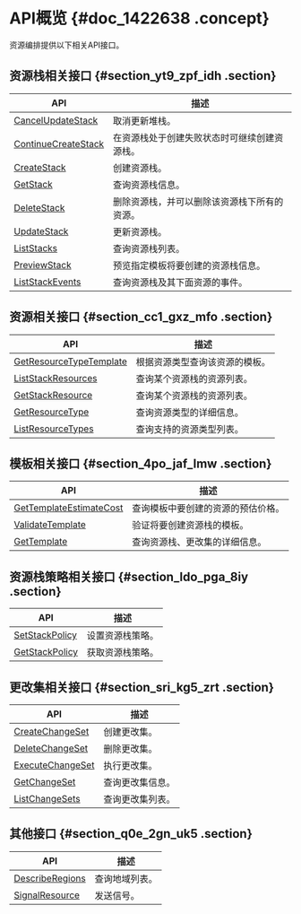 # API概览 {#doc_1422638 .concept}

资源编排提供以下相关API接口。

## 资源栈相关接口 {#section_yt9_zpf_idh .section}

|API|描述|
|---|--|
|[CancelUpdateStack](cn.zh-CN/API参考（新）/资源栈相关接口/CancelUpdateStack.md)|取消更新堆栈。|
|[ContinueCreateStack](cn.zh-CN/API参考（新）/资源栈相关接口/ContinueCreateStack.md)|在资源栈处于创建失败状态时可继续创建资源栈。|
|[CreateStack](cn.zh-CN/API参考（新）/资源栈相关接口/CreateStack.md)|创建资源栈。|
|[GetStack](cn.zh-CN/API参考（新）/资源栈相关接口/GetStack.md)|查询资源栈信息。|
|[DeleteStack](cn.zh-CN/API参考（新）/资源栈相关接口/DeleteStack.md)|删除资源栈，并可以删除该资源栈下所有的资源。|
|[UpdateStack](cn.zh-CN/API参考（新）/资源栈相关接口/UpdateStack.md)|更新资源栈。|
|[ListStacks](cn.zh-CN/API参考（新）/资源栈相关接口/ListStacks.md)|查询资源栈列表。|
|[PreviewStack](cn.zh-CN/API参考（新）/资源栈相关接口/PreviewStack.md)|预览指定模板将要创建的资源栈信息。|
|[ListStackEvents](cn.zh-CN/API参考（新）/资源栈相关接口/ListStackEvents.md)|查询资源栈及其下面资源的事件。|

## 资源相关接口 {#section_cc1_gxz_mfo .section}

|API|描述|
|---|--|
|[GetResourceTypeTemplate](cn.zh-CN/API参考（新）/资源相关接口/GetResourceTypeTemplate.md)|根据资源类型查询该资源的模板。|
|[ListStackResources](cn.zh-CN/API参考（新）/资源相关接口/ListStackResources.md)|查询某个资源栈的资源列表。|
|[GetStackResource](cn.zh-CN/API参考（新）/资源相关接口/GetStackResource.md)|查询某个资源栈的资源列表。|
|[GetResourceType](cn.zh-CN/API参考（新）/资源相关接口/GetResourceType.md)|查询资源类型的详细信息。|
|[ListResourceTypes](cn.zh-CN/API参考（新）/资源相关接口/ListResourceTypes.md)|查询支持的资源类型列表。|

## 模板相关接口 {#section_4po_jaf_lmw .section}

|API|描述|
|---|--|
|[GetTemplateEstimateCost](cn.zh-CN/API参考（新）/模板相关接口/GetTemplateEstimateCost.md)|查询模板中要创建的资源的预估价格。|
|[ValidateTemplate](cn.zh-CN/API参考（新）/模板相关接口/ValidateTemplate.md)|验证将要创建资源栈的模板。|
|[GetTemplate](cn.zh-CN/API参考（新）/模板相关接口/GetTemplate.md)|查询资源栈、更改集的详细信息。|

## 资源栈策略相关接口 {#section_ldo_pga_8iy .section}

|API|描述|
|---|--|
|[SetStackPolicy](cn.zh-CN/API参考（新）/资源栈策略相关接口/SetStackPolicy.md)|设置资源栈策略。|
|[GetStackPolicy](cn.zh-CN/API参考（新）/资源栈策略相关接口/GetStackPolicy.md)|获取资源栈策略。|

## 更改集相关接口 {#section_sri_kg5_zrt .section}

|API|描述|
|---|--|
|[CreateChangeSet](cn.zh-CN/API参考（新）/更改集相关接口/CreateChangeSet.md)|创建更改集。|
|[DeleteChangeSet](cn.zh-CN/API参考（新）/更改集相关接口/DeleteChangeSet.md)|删除更改集。|
|[ExecuteChangeSet](cn.zh-CN/API参考（新）/更改集相关接口/ExecuteChangeSet.md)|执行更改集。|
|[GetChangeSet](cn.zh-CN/API参考（新）/更改集相关接口/GetChangeSet.md)|查询更改集信息。|
|[ListChangeSets](cn.zh-CN/API参考（新）/更改集相关接口/ListChangeSets.md)|查询更改集列表。|

## 其他接口 {#section_q0e_2gn_uk5 .section}

|API|描述|
|---|--|
|[DescribeRegions](cn.zh-CN/API参考（新）/其他接口/DescribeRegions.md)|查询地域列表。|
|[SignalResource](cn.zh-CN/API参考（新）/其他接口/SignalResource.md)|发送信号。|


